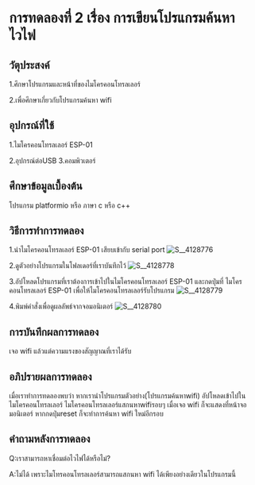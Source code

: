 # การทดลองที่ 2 เรื่อง การเขียนโปรแกรมค้นหาไวไฟ

## วัตุประสงค์ 
1.ศึกษาโปรแกรมและหน้าที่ของไมโครคอนโทรลเลอร์ 

2.เพื่อศึกษาเกี่ยวกับโปรแกรมค้นหา wifi  

## อุปกรณ์ที่ใช้ 
1.ไมโครคอนโทรลเลอร์ ESP-01 

2.อุปกรณ์ต่อUSB 3.คอมพิวเตอร์ 

## ศึกษาข้อมูลเบื้องต้น 
โปรแกรม platformio หรือ ภาษา c หรือ c++ 

## วิธีการทำการทดลอง 
1.นำไมโครคอนโทรลเลอร์ ESP-01 เสียบเข้ากับ serial port
![S__4128776](https://user-images.githubusercontent.com/80879773/112290990-51de4f80-8cc2-11eb-987f-801ae18c5d37.jpg)

 
2.ดูตัวอย่างโปรแกรมในโฟลเดอร์ที่เราบันทึกไว้ 
![S__4128778](https://user-images.githubusercontent.com/80879773/112291020-57d43080-8cc2-11eb-925c-58e05059deac.jpg)

3.อัปโหลดโปรแกรมที่เราต้องการเข้าไปในไมโครคอนโทรลเลอร์ ESP-01 และกดปุ่มที่ ไมโครคอนโทรลเลอร์ ESP-01 เพื่อให้ไมโครคอนโทรลเลอร์รับโปรแกรม 
![S__4128779](https://user-images.githubusercontent.com/80879773/112291032-599df400-8cc2-11eb-8e7e-96fdf52f60c8.jpg)

4.พิมพ์คำสั่งเพื่อดูผลลัพธ์จากจอมอนิเตอร์
![S__4128780](https://user-images.githubusercontent.com/80879773/112291045-5b67b780-8cc2-11eb-9a7f-5440723fb56d.jpg)

## การบันทึกผลการทดลอง 
เจอ wifi แล้วแต่ความแรงของสัญญาณที่เราได้รับ

## อภิปรายผลการทดลอง 
เมื่อเราทำการทดลองพบว่า หากเรานำโปรแกรมตัวอย่าง(โปรแกรมค้นหาwifi) อัปโหลดเข้าไปในไมโครคอนโทรลเลอร์ ไมโครคอนโทรลเลอร์แสกนหาwifiรอบๆ เมื่อเจอ wifi ก็จะแสดงที่หน้าจอมอนิเตอร์ หากกดปุ่มreset ก็จะทำการค้นหา wifi ใหม่อีกรอบ

## คำถามหลังการทดลอง 
Q:เราสามารถหาเชื่อมต่อไวไฟได้หรือไม่?

A:ไม่ได้ เพราะไมโทรคอนโทรลเลอร์สามารถแสกนหา wifi ได้เพียงอย่างเดียวในโปรแกรมนี้
